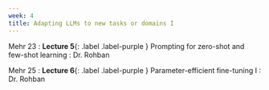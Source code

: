 ```yaml
---
week: 4
title: Adapting LLMs to new tasks or domains I
---
```


Mehr 23
: **Lecture 5**{: .label .label-purple } Prompting for zero-shot and few-shot learning
  : Dr. Rohban

Mehr 25
: **Lecture 6**{: .label .label-purple } Parameter-efficient fine-tuning I
  : Dr. Rohban
